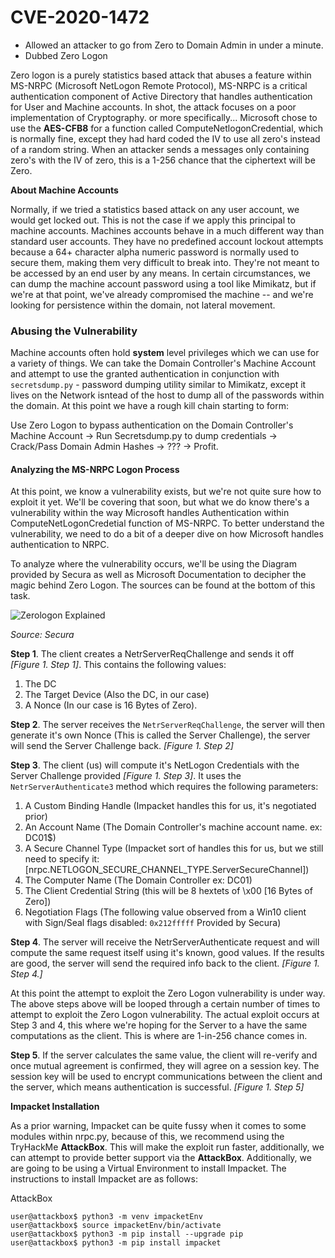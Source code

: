 # CVE-2020-1472
- Allowed an attacker to go from Zero to Domain Admin in under a minute. 
- Dubbed Zero Logon

Zero logon is a purely statistics based attack that abuses a feature within MS-NRPC (Microsoft NetLogon Remote Protocol), MS-NRPC is a critical authentication component of Active Directory that handles authentication for User and Machine accounts. In shot, the attack focuses on a poor implementation of Cryptography. or more specifically... Microsoft chose to use the **AES-CFB8** for a function called ComputeNetlogonCredential, which is normally fine, except they had hard coded the IV to use all zero's instead of a random string. When an attacker sends a messages only containing zero's with the IV of zero, this is a  1-256 chance that the ciphertext will be Zero.

**About Machine Accounts**

Normally, if we tried a statistics based attack on any user account, we would get locked out. This is not the case if we apply this principal to machine accounts. Machines accounts behave in a much different way than standard user accounts. They have no predefined account lockout attempts because a 64+ character alpha numeric password is normally used to secure them, making them very difficult to break into. They're not meant to be accessed by an end user by any means. In certain circumstances, we can dump the machine account password using a tool like Mimikatz, but if we're at that point, we've already compromised the machine -- and we're looking for persistence within the domain, not lateral movement.


### Abusing the Vulnerability
Machine accounts often hold **system** level privileges which we can use for a variety of things. We can take the Domain Controller's Machine Account and attempt to use the granted authentication in conjunction with `secretsdump.py` - password dumping utility similar to Mimikatz, except it lives on the Network isntead of the host to dump all of the passwords within the domain. At this point we have a rough kill chain starting to form:

Use Zero Logon to bypass authentication on the Domain Controller's Machine Account -> Run Secretsdump.py to dump credentials -> Crack/Pass Domain Admin Hashes -> ??? -> Profit.


#### Analyzing the MS-NRPC Logon Process
At this point, we know a vulnerability exists, but we're not quite sure how to exploit it yet. We'll be covering that soon, but what we do know there's a vulnerability within the way Microsoft handles Authentication within ComputeNetLogonCredetial function of MS-NRPC. To better understand the vulnerability, we need to do a bit of a deeper dive on how Microsoft handles authentication to NRPC.

To analyze where the vulnerability occurs, we'll be using the Diagram provided by Secura as well as Microsoft Documentation to decipher the magic behind Zero Logon. The sources can be found at the bottom of this task.

![Zerologon Explained](https://tryhackme-images.s3.amazonaws.com/user-uploads/5c549500924ec576f953d9fc/room-content/9da79dfaa9f0992449089ff8acdb2b8b.png)  

_Source: Secura_

**Step 1**. The client creates a NetrServerReqChallenge and sends it off _[Figure 1. Step 1]_. This contains the following values:

1. The DC
2. The Target Device (Also the DC, in our case)
3. A Nonce (In our case is 16 Bytes of Zero).

**Step 2**. The server receives the `NetrServerReqChallenge`, the server will then generate it's own Nonce (This is called the Server Challenge), the server will send the Server Challenge back. _[Figure 1. Step 2]_

**Step 3**. The client (us) will compute it's NetLogon Credentials with the Server Challenge provided _[Figure 1. Step 3]_. It uses the `NetrServerAuthenticate3` method which requires the following parameters:

1. A Custom Binding Handle (Impacket handles this for us, it's negotiated prior)
2. An Account Name (The Domain Controller's machine account name. ex: DC01$)
3. A Secure Channel Type (Impacket sort of handles this for us, but we still need to specify it: [nrpc.NETLOGON_SECURE_CHANNEL_TYPE.ServerSecureChannel])
4. The Computer Name (The Domain Controller ex: DC01)
5. The Client Credential String (this will be 8 hextets of \x00 [16 Bytes of Zero])
6. Negotiation Flags (The following value observed from a Win10 client with Sign/Seal flags disabled: `0x212fffff` Provided by Secura)

**Step 4**. The server will receive the NetrServerAuthenticate request and will compute the same request itself using it's known, good values. If the results are good, the server will send the required info back to the client. _[Figure 1. Step 4.]_

At this point the attempt to exploit the Zero Logon vulnerability is under way. The above steps above will be looped through a certain number of times to attempt to exploit the Zero Logon vulnerability. The actual exploit occurs at Step 3 and 4, this where we're hoping for the Server to a have the same computations as the client. This is where are 1-in-256 chance comes in.

**Step 5**. If the server calculates the same value, the client will re-verify and once mutual agreement is confirmed, they will agree on a session key. The session key will be used to encrypt communications between the client and the server, which means authentication is successful. _[Figure 1. Step 5]_

**Impacket Installation**  

As a prior warning, Impacket can be quite fussy when it comes to some modules within nrpc.py, because of this, we recommend using the TryHackMe **AttackBox**. This will make the exploit run faster, additionally, we can attempt to provide better support via the **AttackBox**. Additionally, we are going to be using a Virtual Environment to install Impacket. The instructions to install Impacket are as follows:

AttackBox

```shell-session
user@attackbox$ python3 -m venv impacketEnv
user@attackbox$ source impacketEnv/bin/activate
user@attackbox$ python3 -m pip install --upgrade pip
user@attackbox$ python3 -m pip install impacket
```

